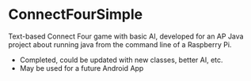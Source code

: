 # ConnectFourSimple
Text-based Connect Four game with basic AI, developed for an AP Java project about running java from the command line of a Raspberry Pi. 

- Completed, could be updated with new classes, better AI, etc. 
- May be used for a future Android App
